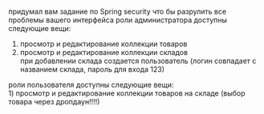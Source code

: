 придумал вам задание по Spring security что бы разрулить все проблемы вашего интерфейса
роли администратора доступны следующие вещи:
1) просмотр и редактирование коллекции товаров
2) просмотр и редактирование коллекции складов <br />
при добавлении склада создается пользователь (логин совпадает с названием склада, пароль для входа 123)  <br />
<a />
роли пользователя доступны следующие вещи: <br />
    1) просмотр и редактирование коллекции товаров на складе (выбор товара через дропдаун!!!!)

 
